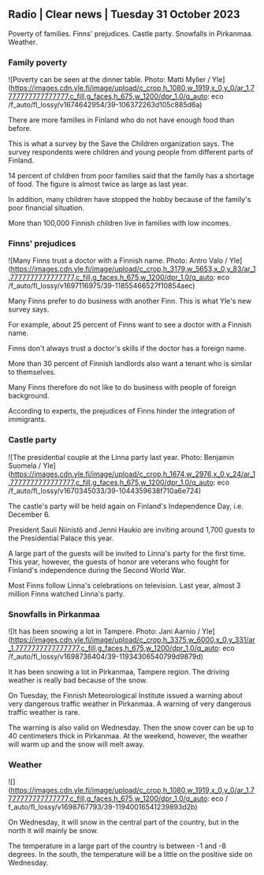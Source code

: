 ## Radio \| Clear news \| Tuesday 31 October 2023

Poverty of families. Finns' prejudices. Castle party. Snowfalls in Pirkanmaa. Weather.

### Family poverty

![Poverty can be seen at the dinner table. Photo: Matti Myller / Yle](https://images.cdn.yle.fi/image/upload/c_crop,h_1080,w_1919,x_0,y_0/ar_1.7777777777777777,c_fill,g_faces,h_675,w_1200/dpr_1.0/q_auto: eco /f_auto/fl_lossy/v1674642954/39-106372263d105c885d6a)

There are more families in Finland who do not have enough food than before.

This is what a survey by the Save the Children organization says. The survey respondents were children and young people from different parts of Finland.

14 percent of children from poor families said that the family has a shortage of food. The figure is almost twice as large as last year.

In addition, many children have stopped the hobby because of the family's poor financial situation.

More than 100,000 Finnish children live in families with low incomes.

### Finns' prejudices

![Many Finns trust a doctor with a Finnish name. Photo: Antro Valo / Yle](https://images.cdn.yle.fi/image/upload/c_crop,h_3179,w_5653,x_0,y_83/ar_1.7777777777777777,c_fill,g_faces,h_675,w_1200/dpr_1.0/q_auto: eco /f_auto/fl_lossy/v1697116975/39-11855466527f10854aec)

Many Finns prefer to do business with another Finn. This is what Yle's new survey says.

For example, about 25 percent of Finns want to see a doctor with a Finnish name.

Finns don't always trust a doctor's skills if the doctor has a foreign name.

More than 30 percent of Finnish landlords also want a tenant who is similar to themselves.

Many Finns therefore do not like to do business with people of foreign background.

According to experts, the prejudices of Finns hinder the integration of immigrants.

### Castle party

![The presidential couple at the Linna party last year. Photo: Benjamin Suomela / Yle](https://images.cdn.yle.fi/image/upload/c_crop,h_1674,w_2976,x_0,y_24/ar_1.7777777777777777,c_fill,g_faces,h_675,w_1200/dpr_1.0/q_auto: eco /f_auto/fl_lossy/v1670345033/39-1044359638f710a6e724)

The castle's party will be held again on Finland's Independence Day, i.e. December 6.

President Sauli Niinistö and Jenni Haukio are inviting around 1,700 guests to the Presidential Palace this year.

A large part of the guests will be invited to Linna's party for the first time. This year, however, the guests of honor are veterans who fought for Finland's independence during the Second World War.

Most Finns follow Linna's celebrations on television. Last year, almost 3 million Finns watched Linna's party.

### Snowfalls in Pirkanmaa

![It has been snowing a lot in Tampere. Photo: Jani Aarnio / Yle](https://images.cdn.yle.fi/image/upload/c_crop,h_3375,w_6000,x_0,y_331/ar_1.7777777777777777,c_fill,g_faces,h_675,w_1200/dpr_1.0/q_auto: eco /f_auto/fl_lossy/v1698736404/39-11934306540799d9879d)

It has been snowing a lot in Pirkanmaa, Tampere region. The driving weather is really bad because of the snow.

On Tuesday, the Finnish Meteorological Institute issued a warning about very dangerous traffic weather in Pirkanmaa. A warning of very dangerous traffic weather is rare.

The warning is also valid on Wednesday. Then the snow cover can be up to 40 centimeters thick in Pirkanmaa. At the weekend, however, the weather will warm up and the snow will melt away.

### Weather

![](https://images.cdn.yle.fi/image/upload/c_crop,h_1080,w_1919,x_0,y_0/ar_1.7777777777777777,c_fill,g_faces,h_675,w_1200/dpr_1.0/q_auto: eco / f_auto/fl_lossy/v1698767793/39-11940016541239893d2b)

On Wednesday, it will snow in the central part of the country, but in the north it will mainly be snow.

The temperature in a large part of the country is between -1 and -8 degrees. In the south, the temperature will be a little on the positive side on Wednesday.
